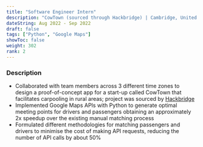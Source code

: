 ```yaml
---
title: "Software Engineer Intern"
description: "CowTown (sourced through Hackbridge) | Cambridge, United Kingdom"
dateString: Aug 2022 - Sep 2022
draft: false
tags: ["Python", "Google Maps"]
showToc: false
weight: 302
rank: 2
--- 
```


### Description

- Collaborated with team members across 3 different time zones to design a proof-of-concept app for a start-up called CowTown that facilitates carpooling in rural areas; project was sourced by [Hackbridge](https://www.hackbridge.io/)
- Implemented Google Maps APIs with Python to generate optimal meeting points for drivers and passengers obtaining an approximately 2x speedup over the existing manual matching process 
- Formulated different methodologies for matching passengers and drivers to minimise the cost of making API requests, reducing the number of API calls by about 50\%
